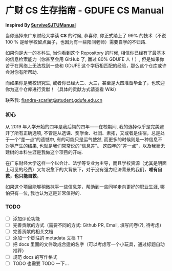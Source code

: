 # 广财 CS 生存指南 - GDUFE CS Manual

**Inspired By [SurviveSJTUManual](https://survivesjtu.gitbook.io/survivesjtumanual/)**

当你选择来广东财经大学读 **CS** 的时候, 恭喜你, 你正式踏上了 99% 的技术（不说 100 % 是给学校留点面子，也因为有一些阳间老师）需要自学的不归路.

如果你是大一的本科生, 当你看到这个 Repository 的时候, 相信你已经有了最基本的信息检索能力（你甚至会用 GitHub 了, 赢过 80% GDUFE 人！）, 但是如果你苦于在网络上无法找到一些和 GDUFE 这个学历相匹配的经验，那么这个仓库或许会对你有所帮助.

而如果你是我校研究生, 或者你已经大二、大三，甚至是大四准备毕业了，也欢迎你为这个仓库进行贡献！（具体的贡献方式请查看 Wiki）

联系我: flandre-scarlet@student.gdufe.edu.cn

### 初心

从 2019 年入学开始的四年是我后悔的四年——在校期间, 我的选择似乎是完美避开了所有正确选项, 不管是从选课、奖学金、社团、素拓，又或者是住宿，总是处于一个“差一点”的遗憾中, 有的可能只是运气使然, 而更多的时候则是一种信息不对等产生的结果, 也就是我们常常说的“信息差”。 这四年的“差一点”，以及我毫无建树的本科生涯是我做这个项目的开端.

在广东财经大学这样一个以会计、法学等专业为主导，而且学校资源（尤其是明面上可见的经费）又每况愈下的大背景下，对于没有强力经济背景的我们，**唯有自救，也只能自救**。

如果这个项目能够稍微抹平一些信息差，帮助到一些同学走向更好的职业生涯, 哪怕只有一位, 我也认为这是非常值得的.

### TODO

- [ ] 添加评论功能
- [ ] 完善贡献的方式（需要不同的方式: Github PR, Email, 填写问卷(?), 待考虑)
- [ ] 完善贡献的相关文档
- [ ] 添加一个脚注的 metadata 文档 TT
- [ ] 把 docs 里面的文件改成合适的名字（可以考虑写一个小玩具，通过标题自动推荐）
- [ ] 规范 docs 的写作格式
- [ ] TODO 也需要 TODO 一下...